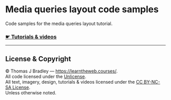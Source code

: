 # Media queries layout code samples

Code samples for the media queries layout tutorial.

### [☛ Tutorials & videos](https://learntheweb.courses/topics/media-queries-layout/)

---

## License & Copyright

© Thomas J Bradley — <https://learntheweb.courses/>.<br>
All code licensed under the [Unlicense](UNLICENSE).<br>
All text, imagery, design, tutorials & videos licensed under the [CC BY-NC-SA License](http://creativecommons.org/licenses/by-nc-sa/4.0/).<br>
Unless otherwise noted.

